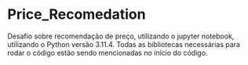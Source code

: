 # Price_Recomedation

Desafio sobre recomendação de preço, utilizando o jupyter notebook, utilizando o Python versão 3.11.4.
Todas as bibliotecas necessárias para rodar o código estão sendo mencionadas no início do código. 

